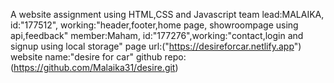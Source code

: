A website assignment using HTML,CSS and Javascript
team lead:MALAIKA, id:"177512", working:"header,footer,home page, showroompage using api,feedback"
member:Maham, id:"177276",working:"contact,login and signup using local storage"
page url:("https://desireforcar.netlify.app")
website name:"desire for car"
github repo:(https://github.com/Malaika31/desire.git)
